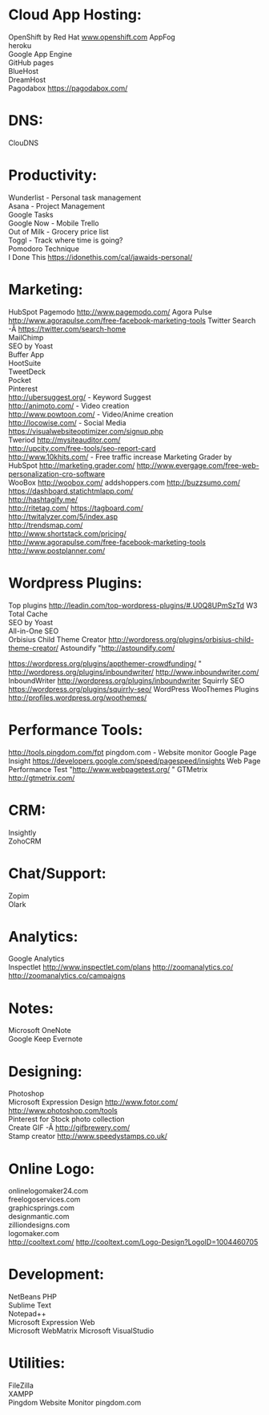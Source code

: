 # Cloud App Hosting:	
OpenShift by Red Hat	www.openshift.com
AppFog	
heroku	
Google App Engine	
GitHub pages	
BlueHost	
DreamHost	
Pagodabox	https://pagodabox.com/

# DNS:	
ClouDNS	

# Productivity:	
Wunderlist - Personal task management	
Asana - Project Management	
Google Tasks	
Google Now - Mobile	
Trello	
Out of Milk - Grocery price list	
Toggl - Track where time is going?	
Pomodoro Technique	
I Done This	https://idonethis.com/cal/jawaids-personal/

# Marketing:	
HubSpot	
Pagemodo	http://www.pagemodo.com/
Agora Pulse	http://www.agorapulse.com/free-facebook-marketing-tools
Twitter Search -Â https://twitter.com/search-home	
MailChimp	
SEO by Yoast	
Buffer App	
HootSuite	
TweetDeck	
Pocket	
Pinterest	
http://ubersuggest.org/ - Keyword Suggest	
http://animoto.com/ - Video creation	
http://www.powtoon.com/ - Video/Anime creation	
http://locowise.com/ - Social Media	
https://visualwebsiteoptimizer.com/signup.php	
Tweriod	
http://mysiteauditor.com/	
http://upcity.com/free-tools/seo-report-card	
http://www.10khits.com/ - Free traffic increase	
Marketing Grader by HubSpot	http://marketing.grader.com/
http://www.evergage.com/free-web-personalization-cro-software	
WooBox	http://woobox.com/
addshoppers.com	
http://buzzsumo.com/	
https://dashboard.statichtmlapp.com/	
http://hashtagify.me/	
http://ritetag.com/	
https://tagboard.com/	
http://twitalyzer.com/5/index.asp	
http://trendsmap.com/	
http://www.shortstack.com/pricing/	
http://www.agorapulse.com/free-facebook-marketing-tools	
http://www.postplanner.com/	

# Wordpress Plugins:	
Top plugins	http://leadin.com/top-wordpress-plugins/#.U0Q8UPmSzTd
W3 Total Cache	
SEO by Yoast	
All-in-One SEO	
Orbisius Child Theme Creator	http://wordpress.org/plugins/orbisius-child-theme-creator/
Astoundify	"http://astoundify.com/

https://wordpress.org/plugins/appthemer-crowdfunding/
"
http://wordpress.org/plugins/inboundwriter/	http://www.inboundwriter.com/
InboundWriter	http://wordpress.org/plugins/inboundwriter
Squirrly SEO	https://wordpress.org/plugins/squirrly-seo/
WordPress WooThemes Plugins	http://profiles.wordpress.org/woothemes/

# Performance Tools:	
http://tools.pingdom.com/fpt	pingdom.com - Website monitor
Google Page Insight	https://developers.google.com/speed/pagespeed/insights
Web Page Performance Test	"http://www.webpagetest.org/
"
GTMetrix	http://gtmetrix.com/

# CRM:	
Insightly	
ZohoCRM	

# Chat/Support:	
Zopim	
Olark	

# Analytics:	
Google Analytics	
Inspectlet	http://www.inspectlet.com/plans
http://zoomanalytics.co/	http://zoomanalytics.co/campaigns

# Notes:	
Microsoft OneNote	
Google Keep	
Evernote	

# Designing:	
Photoshop	
Microsoft Expression Design	
http://www.fotor.com/	
http://www.photoshop.com/tools	
Pinterest for Stock photo collection	
Create GIF -Â http://gifbrewery.com/	
Stamp creator	http://www.speedystamps.co.uk/

# Online Logo:	
onlinelogomaker24.com	
freelogoservices.com	
graphicsprings.com	
designmantic.com	
zilliondesigns.com	
logomaker.com	
http://cooltext.com/	http://cooltext.com/Logo-Design?LogoID=1004460705

# Development:	
NetBeans PHP	
Sublime Text	
Notepad++	
Microsoft Expression Web	
Microsoft WebMatrix	
Microsoft VisualStudio	

# Utilities:	
FileZilla	
XAMPP	
Pingdom Website Monitor	pingdom.com
